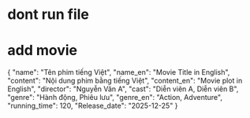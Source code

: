 # dont run file

# add movie

{
"name": "Tên phim tiếng Việt",
"name_en": "Movie Title in English",
"content": "Nội dung phim bằng tiếng Việt",
"content_en": "Movie plot in English",
"director": "Nguyễn Văn A",
"cast": "Diễn viên A, Diễn viên B",
"genre": "Hành động, Phiêu lưu",
"genre_en": "Action, Adventure",
"running_time": 120,
"Release_date": "2025-12-25"
}
